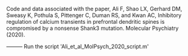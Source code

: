 Code and data associated with the paper, Ali F, Shao LX, Gerhard DM, Sweasy K, Pothula S, Pittenger C, Duman RS, and Kwan AC, Inhibitory regulation of calcium transients in prefrontal dendritic spines is compromised by a nonsense Shank3 mutation. Molecular Psychiatry (2020).

———
Run the script 'Ali_et_al_MolPsych_2020_script.m'